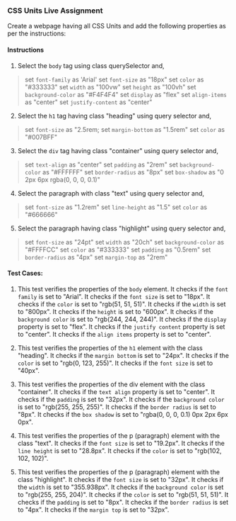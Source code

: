 

### CSS Units Live Assignment

Create a webpage having all CSS Units and add the following properties as per the instructions:

#### Instructions

1. Select the `body` tag using class querySelector and,
> set `font-family` as 'Arial'
> set `font-size` as "18px"
> set `color` as "#333333"
> set `width` as "100vw"
> set `height` as "100vh"
> set `background-color` as "#F4F4F4"
> set `display` as "flex"
> set `align-items` as "center"
> set `justify-content` as "center"

2. Select the `h1` tag having class "heading" using query selector and,
> set `font-size` as "2.5rem;
> set `margin-bottom` as "1.5rem"
> set `color` as "#007BFF"

3. Select the `div` tag having class "container" using query selector and,
> set `text-align` as "center"
> set `padding` as "2rem"
> set `background-color` as "#FFFFFF"
> set `border-radius` as "8px"
> set `box-shadow` as "0 2px 6px rgba(0, 0, 0, 0.1)"

4. Select the paragraph with class "text" using query selector and,
> set `font-size` as "1.2rem"
> set `line-height` as "1.5"
> set `color` as "#666666"

5. Select the paragraph having class "highlight" using query selector and,
> set `font-size` as "24pt"
> set `width` as "20ch"
> set `background-color` as "#FFFFCC"
> set `color` as "#333333"
> set `padding` as "0.5rem"
> set `border-radius` as "4px"
> set `margin-top` as "2rem"



#### Test Cases:
1. This test verifies the properties of the `body` element.
It checks if the `font family` is set to "Arial".
It checks if the `font size` is set to "18px".
It checks if the `color` is set to "rgb(51, 51, 51)".
It checks if the `width` is set to "800px".
It checks if the `height` is set to "600px".
It checks if the `background color` is set to "rgb(244, 244, 244)".
It checks if the `display` property is set to "flex".
It checks if the `justify content` property is set to "center".
It checks if the `align items` property is set to "center".

2. This test verifies the properties of the `h1` element with the class "heading".
It checks if the `margin bottom` is set to "24px".
It checks if the `color` is set to "rgb(0, 123, 255)".
It checks if the `font size` is set to "40px".

3. This test verifies the properties of the div element with the class "container".
It checks if the `text align` property is set to "center".
It checks if the `padding` is set to "32px".
It checks if the `background color` is set to "rgb(255, 255, 255)".
It checks if the `border radius` is set to "8px".
It checks if the `box shadow` is set to "rgba(0, 0, 0, 0.1) 0px 2px 6px 0px".

4. This test verifies the properties of the p (paragraph) element with the class "text".
It checks if the `font size` is set to "19.2px".
It checks if the `line height` is set to "28.8px".
It checks if the `color` is set to "rgb(102, 102, 102)".

5. This test verifies the properties of the p (paragraph) element with the class "highlight".
It checks if the `font size` is set to "32px".
It checks if the `width` is set to "355.938px".
It checks if the `background color` is set to "rgb(255, 255, 204)".
It checks if the `color` is set to "rgb(51, 51, 51)".
It checks if the `padding` is set to "8px".
It checks if the `border radius` is set to "4px".
It checks if the `margin top` is set to "32px".